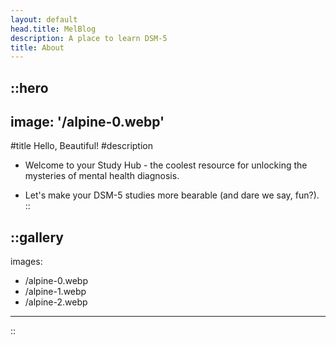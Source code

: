 ```yaml
---
layout: default
head.title: MelBlog
description: A place to learn DSM-5
title: About
---
```


::hero
---
image: '/alpine-0.webp'
---
#title
Hello, Beautiful!
#description
- Welcome to your Study Hub - the coolest resource for unlocking the mysteries of mental health diagnosis. 

- Let's make your DSM-5 studies more bearable (and dare we say, fun?). 
::

::gallery
---
images:
  - /alpine-0.webp
  - /alpine-1.webp
  - /alpine-2.webp
---
::
